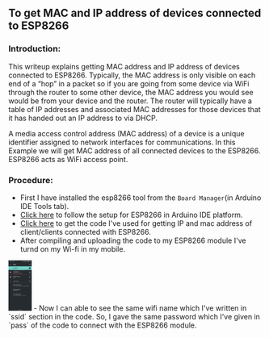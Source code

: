 ## To get MAC and IP address of devices connected to ESP8266

### Introduction: 
   This writeup explains getting MAC address and IP address of devices connected to ESP8266. Typically, the MAC address is only visible on each end of a “hop” in a packet so if you are going from some device via WiFi through the router to some other device, the MAC address you would see would be from your device and the router. The router will typically have a table of IP addresses and associated MAC addresses for those devices that it has handed out an IP address to via DHCP. <br>

   A media access control address (MAC address) of a device is a unique identifier assigned to network interfaces for communications. In this Example we will get MAC address of all connected devices to the ESP8266. ESP8266 acts as WiFi access point.
  
### Procedure: 
- First I have installed the esp8266 tool from the `Board Manager`(in Arduino IDE Tools tab).
- [Click here](https://github.com/esp8266/Arduino) to follow the setup for ESP8266 in Arduino IDE platform.
- [Click here](https://github.com/RanitPradhan/bi0s/blob/master/Arduino/Documents/NodeMCU/ESP8266/get_ip_mac_1.ino) to get the code I've used for getting IP and mac address of client/clients connected with ESP8266.
- After compiling and uploading the code to my ESP8266 module I've turnd on my Wi-fi in my mobile.
<img src = "https://github.com/RanitPradhan/bi0s/blob/master/Arduino/Documents/NodeMCU/ESP8266/files/NodeMCU_wifi.jpg" height = "100">
- Now I can able to see the same wifi name which I've written in `ssid` section in the code. So, I gave the same password which I've given in `pass` of the code to connect with the ESP8266 module.

